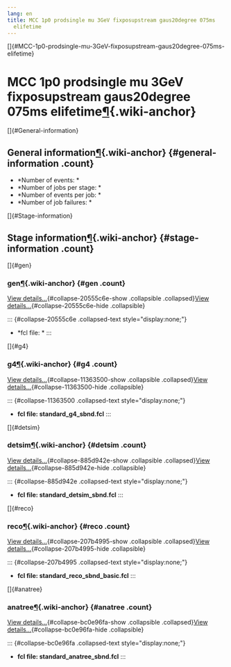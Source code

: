 ```yaml
---
lang: en
title: MCC 1p0 prodsingle mu 3GeV fixposupstream gaus20degree 075ms
  elifetime
---
```


[]{#MCC-1p0-prodsingle-mu-3GeV-fixposupstream-gaus20degree-075ms-elifetime}

MCC 1p0 prodsingle mu 3GeV fixposupstream gaus20degree 075ms elifetime[¶](#MCC-1p0-prodsingle-mu-3GeV-fixposupstream-gaus20degree-075ms-elifetime){.wiki-anchor}
================================================================================================================================================================

[]{#General-information}

General information[¶](#General-information){.wiki-anchor} {#general-information .count}
----------------------------------------------------------

-   \*Number of events: \*
-   \*Number of jobs per stage: \*
-   \*Number of events per job: \*
-   \*Number of job failures: \*

[]{#Stage-information}

Stage information[¶](#Stage-information){.wiki-anchor} {#stage-information .count}
------------------------------------------------------

[]{#gen}

### gen[¶](#gen){.wiki-anchor} {#gen .count}

[View details\...](#){#collapse-20555c6e-show .collapsible
.collapsed}[View details\...](#){#collapse-20555c6e-hide .collapsible}

::: {#collapse-20555c6e .collapsed-text style="display:none;"}
-   \*fcl file: \*
:::

[]{#g4}

### g4[¶](#g4){.wiki-anchor} {#g4 .count}

[View details\...](#){#collapse-11363500-show .collapsible
.collapsed}[View details\...](#){#collapse-11363500-hide .collapsible}

::: {#collapse-11363500 .collapsed-text style="display:none;"}
-   **fcl file: standard\_g4\_sbnd.fcl**
:::

[]{#detsim}

### detsim[¶](#detsim){.wiki-anchor} {#detsim .count}

[View details\...](#){#collapse-885d942e-show .collapsible
.collapsed}[View details\...](#){#collapse-885d942e-hide .collapsible}

::: {#collapse-885d942e .collapsed-text style="display:none;"}
-   **fcl file: standard\_detsim\_sbnd.fcl**
:::

[]{#reco}

### reco[¶](#reco){.wiki-anchor} {#reco .count}

[View details\...](#){#collapse-207b4995-show .collapsible
.collapsed}[View details\...](#){#collapse-207b4995-hide .collapsible}

::: {#collapse-207b4995 .collapsed-text style="display:none;"}
-   **fcl file: standard\_reco\_sbnd\_basic.fcl**
:::

[]{#anatree}

### anatree[¶](#anatree){.wiki-anchor} {#anatree .count}

[View details\...](#){#collapse-bc0e96fa-show .collapsible
.collapsed}[View details\...](#){#collapse-bc0e96fa-hide .collapsible}

::: {#collapse-bc0e96fa .collapsed-text style="display:none;"}
-   **fcl file: standard\_anatree\_sbnd.fcl**
:::
